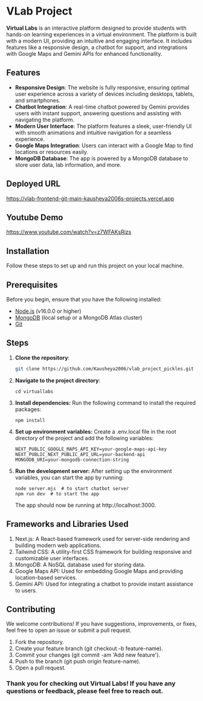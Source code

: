 # VLab Project

**Virtual Labs** is an interactive platform designed to provide students with hands-on learning experiences in a virtual environment. The platform is built with a modern UI, providing an intuitive and engaging interface. It includes features like a responsive design, a chatbot for support, and integrations with Google Maps and Gemini APIs for enhanced functionality.

## Features

- **Responsive Design**: The website is fully responsive, ensuring optimal user experience across a variety of devices including desktops, tablets, and smartphones.
- **Chatbot Integration**: A real-time chatbot powered by Gemini provides users with instant support, answering questions and assisting with navigating the platform.
- **Modern User Interface**: The platform features a sleek, user-friendly UI with smooth animations and intuitive navigation for a seamless experience.
- **Google Maps Integration**: Users can interact with a Google Map to find locations or resources easily.
- **MongoDB Database**: The app is powered by a MongoDB database to store user data, lab information, and more.

## Deployed URL 
https://vlab-frontend-git-main-kausheya2006s-projects.vercel.app

## Youtube Demo
https://www.youtube.com/watch?v=z7WFAKsRizs

## Installation

Follow these steps to set up and run this project on your local machine.

## Prerequisites

Before you begin, ensure that you have the following installed:

- [Node.js](https://nodejs.org/) (v16.0.0 or higher)
- [MongoDB](https://www.mongodb.com/try/download/community) (local setup or a MongoDB Atlas cluster)
- [Git](https://git-scm.com/)

## Steps

1. **Clone the repository**:

   ```bash
   git clone https://github.com/Kausheya2006/vlab_project_pickles.git
   ```
2. **Navigate to the project directory**:
   ```
   cd virtuallabs
   ```

3. **Install dependencies:**
   Run the following command to install the required packages:
   ```
   npm install
   ```
4. **Set up environment variables:**
   Create a .env.local file in the root directory of the project and add the following variables:
   ```
   NEXT_PUBLIC_GOOGLE_MAPS_API_KEY=your-google-maps-api-key
   NEXT_PUBLIC_NEXT_PUBLIC_API_URL=your-backend-api
   MONGODB_URI=your-mongodb-connection-string
   ```
   
5. **Run the development server:**
   After setting up the environment variables, you can start the app by running:
   ```
   node server.mjs  # to start chatbot server
   npm run dev  # to start the app
   ```
   The app should now be running at http://localhost:3000.
   
## Frameworks and Libraries Used

1. Next.js: A React-based framework used for server-side rendering and building modern web applications.
2. Tailwind CSS: A utility-first CSS framework for building responsive and customizable user interfaces.
3. MongoDB: A NoSQL database used for storing data.
4. Google Maps API: Used for embedding Google Maps and providing location-based services.
5. Gemini API: Used for integrating a chatbot to provide instant assistance to users.
   
## Contributing

We welcome contributions! If you have suggestions, improvements, or fixes, feel free to open an issue or submit a pull request.

1. Fork the repository.
2. Create your feature branch (git checkout -b feature-name).
3. Commit your changes (git commit -am 'Add new feature').
4. Push to the branch (git push origin feature-name).
5. Open a pull request.
   
### Thank you for checking out Virtual Labs! If you have any questions or feedback, please feel free to reach out.
